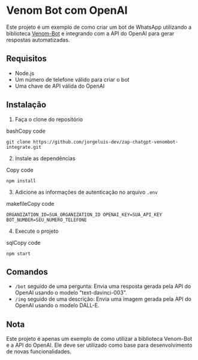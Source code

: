 
# Venom Bot com OpenAI

Este projeto é um exemplo de como criar um bot de WhatsApp utilizando a biblioteca [Venom-Bot](https://github.com/hugomelo/venom-bot) e integrando com a API do OpenAI para gerar respostas automatizadas.

## Requisitos

-   Node.js
-   Um número de telefone válido para criar o bot
-   Uma chave de API válida do OpenAI

## Instalação

1.  Faça o clone do repositório

bashCopy code

`git clone https://github.com/jorgeluis-dev/zap-chatgpt-venombot-integrate.git` 

2.  Instale as dependências

Copy code

`npm install` 

3.  Adicione as informações de autenticação no arquivo `.env`

makefileCopy code

`ORGANIZATION_ID=SUA_ORGANIZATION_ID
OPENAI_KEY=SUA_API_KEY
BOT_NUMBER=SEU_NUMERO_TELEFONE` 

4.  Execute o projeto

sqlCopy code

`npm start` 

## Comandos

-   `/bot` seguido de uma pergunta: Envia uma resposta gerada pela API do OpenAI usando o modelo "text-davinci-003".
-   `/img` seguido de uma descrição: Envia uma imagem gerada pela API do OpenAI usando o modelo DALL-E.

## Nota

Este projeto é apenas um exemplo de como utilizar a biblioteca Venom-Bot e a API do OpenAI. Ele deve ser utilizado como base para desenvolvimento de novas funcionalidades.
